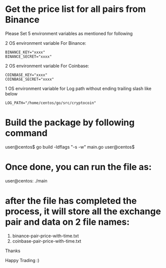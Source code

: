 # Get the price list for all pairs from Binance

Please Set 5 environment variables as mentioned for following

2 OS environment variable For Binance:

```
BINANCE_KEY="xxxx"
BINANCE_SECRET="xxxx"
```

2 OS environment variable For Coinbase:

```
COINBASE_KEY="xxxx"
COINBASE_SECRET="xxxx"
```

1 OS environment variable for Log path without ending trailing slash like below

```
LOG_PATH="/home/centos/go/src/cryptocoin"
```

# Build the package by following command

user@centos$ go build -ldflags "-s -w" main.go
user@centos$

# Once done, you can run the file as:

user@centos: ./main

# after the file has completed the process, it will store all the exchange pair and data on 2 file names:

1. binance-pair-price-with-time.txt
2. coinbase-pair-price-with-time.txt

Thanks

Happy Trading :)